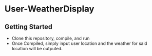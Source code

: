 # User-WeatherDisplay

## Getting Started

* Clone this repository, compile, and run
* Once Compiled, simply input user location and the weather for said location will be outputed.
